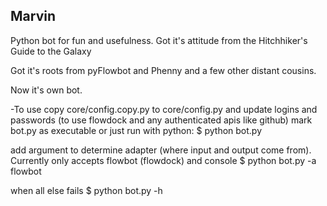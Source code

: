 Marvin
---------

Python bot for fun and usefulness.
Got it's attitude from the Hitchhiker's Guide to the Galaxy

Got it's roots from pyFlowbot and Phenny and a few other distant cousins.

Now it's own bot.

-To use
copy core/config.copy.py to core/config.py and update logins and passwords (to use flowdock and any authenticated apis like github)
mark bot.py as executable or just run with python:
$ python bot.py

add argument to determine adapter (where input and output come from).  Currently only accepts flowbot (flowdock) and console
$ python bot.py -a flowbot

when all else fails
$ python bot.py -h